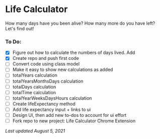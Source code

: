 # Life Calculator

How many days have you been alive? How many more do you have left? Let's find out!

### To Do:  

 - [x] Figure out how to calculate the numbers of days lived. Add 
 - [x] Create repo and push first code
 - [ ] Convert code using class model 
 - [ ] Make it easy to show new calculations as added
 - [ ] totalYears calculation
 - [ ] totalYearsMonthsDays calculation
 - [ ] totalDays calculation
 - [ ] totalTime calculation
 - [ ] totalYearWeeksDaysHours calculation
 - [ ] Create lifeExpectancy method
 - [ ] Add life expectancy input + links to ui
 - [ ] Design UI, then add new to-dos to account for ui effort
 - [ ] Fork repo to new project: Life Calculator Chrome Extension

*Last updated August 5, 2021*